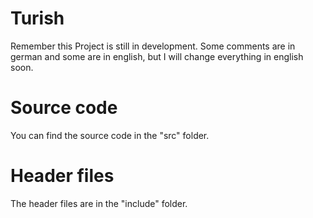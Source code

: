 # Turish
 Remember this Project is still in development.
 Some comments are in german and some are in english, but I will change everything in english soon.

# Source code
You can find the source code in the "src" folder.

# Header files
The header files are in the "include" folder. 


